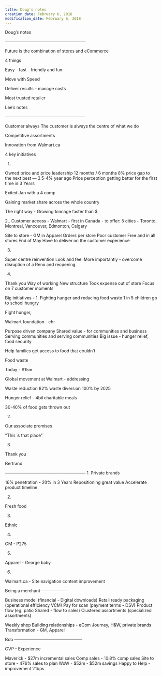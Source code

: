 ```yaml
---
title: Doug’s notes
creation_date: February 6, 2018
modification_date: February 6, 2018
---
```



Doug’s notes 

———————————————————

Future is the combination of stores and eCommerce 

4 things 

Easy - fast - friendly and fun

Move with Speed

Deliver results - manage costs 

Most trusted retailer 

Lee’s notes 

———————————————————

Customer always
The customer is always the centre of what we do

Competitive assortments

Innovation from Walmart.ca

4 key initiatives

1.
Owned price and price leadership
12 months / 6 months
8% price gap to the next best — 3.5-4% year ago 
Price perception getting better for the first time in 3 Years

Exited Jan with a 4 comp 

Gaining market share across the whole country

The right way - Growing tonnage faster than $

2..
Customer access - Walmart - first in Canada - to offer:
5 cities - Toronto, Montreal, Vancouver, Edmonton, Calgary 

Site to store - GM in Apparel
Orders per store 
Poor customer 
Free and in all stores 
End of May 
Have to deliver on the customer experience 

3.
Super centre reinvention 
Look and feel
More importantly - overcome disruption of a Reno and reopening 

4.
Thank you
Way of working
New structure
Took expense out of store
Focus on 7 customer moments

Big initiatives - 
1.
Fighting hunger and reducing food waste
1 in 5 children go to school hungry 

Fight hunger, 

Walmart foundation - chr

Purpose driven company 
Shared value - for communities and business
Serving communities and serving communities 
Big issue - hunger relief, food security

Help families get access to food that couldn’t 

Food waste 

Today - $15m

Global movement at Walmart - addressing 

Waste reduction
82% waste diversion
100% by 2025

Hunger relief - 4bil charitable meals 

30-40% of food gets thrown out 

2.
Our associate promises 

“This is that place”

3.
Thank you

Bertrand 

———————————————————
1.
Private brands 

16% penetration - 20% in 3 Years
Repositioning great value
Accelerate product timeline 

2.
Fresh food

3.
Ethnic

4.
GM - P275 

5.
Apparel - George baby

6.
Walmart.ca - 
Site navigation
content improvement

Being a merchant ——————

Business model (financial - Digital downloads) 
Retail ready packaging (operational efficiency VCM)
Pay for scan (payment terms - DSV)
Product flow (eg. patio Shared - flow to sales)
Clustered assortments (specialized assortments)

Weekly shop
Building relationships - eCom Journey, H&W, private brands 
Transformation - GM, Apparel

Bob
————————————————

CVP - Experience 

Maverick - $27m incremental sales
Comp sales - 10.8% comp sales
Site to store - 476% sales to plan
WoW - $52m - $52m savings 
Happy to Help - improvement 21bps

